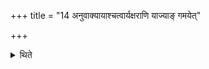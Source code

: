 +++
title = "14 अनुवाक्यायाश्चत्वार्यक्षराणि याज्याङ् गमयेत्"

+++

<details><summary>थिते</summary>

अनुवाक्यायाश्चत्वार्यक्षराणि याज्यां गमयेत् १४
</details>

